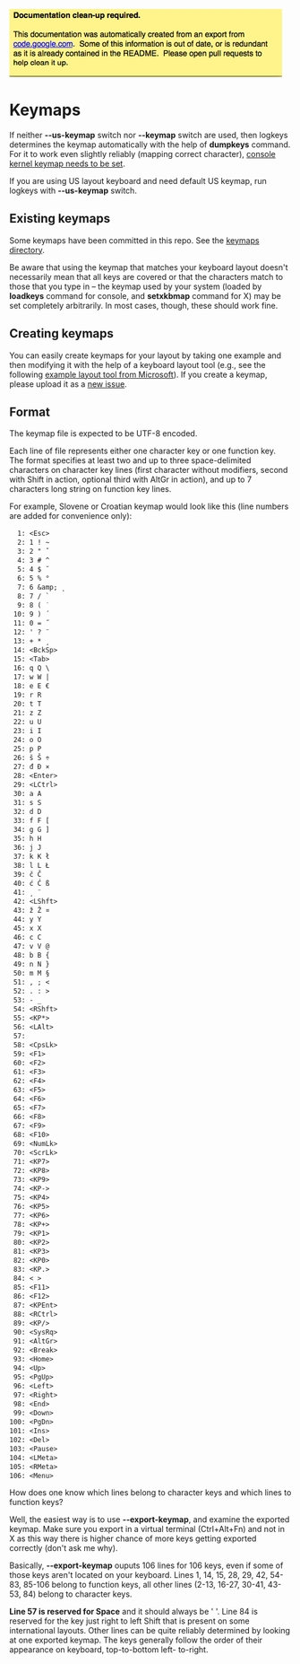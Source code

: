 ![warning](./docs_warning.png)

# Keymaps

If neither **--us-keymap** switch nor **--keymap** switch are used, then logkeys determines the keymap automatically with the help of **dumpkeys** command. For it to work even slightly reliably (mapping correct character), [console kernel keymap needs to be set](Documentation#Installation.md).

If you are using US layout keyboard and need default US keymap, run logkeys with **--us-keymap** switch.

## Existing keymaps

Some keymaps have been committed in this repo.  See the [keymaps directory](../keymaps).

Be aware that using the keymap that matches your keyboard layout doesn't necessarily mean that all keys are covered or that the characters match to those that you type in – the keymap used by your system (loaded by **loadkeys** command for console, and **setxkbmap** command for X) may be set completely arbitrarily. In most cases, though, these should work fine.

## Creating keymaps

You can easily create keymaps for your layout by taking one example and then modifying it with the help of a keyboard layout tool (e.g., see the following [example layout tool from Microsoft](http://msdn.microsoft.com/en-us/goglobal/bb964651.aspx)).  If you create a keymap, please upload it as a [new issue](https://github.com/kernc/logkeys/issues).

## Format

The keymap file is expected to be UTF-8 encoded.

Each line of file represents either one character key or one function
key.  The format specifies at least two and up to three
space-delimited characters on character key lines (first character
without modifiers, second with Shift in action, optional third with
AltGr in action), and up to 7 characters long string on function key
lines.

For example, Slovene or Croatian keymap would look like this (line
numbers are added for convenience only):

```
  1: <Esc>
  2: 1 ! ~
  3: 2 " ˇ
  4: 3 # ^
  5: 4 $ ˘
  6: 5 % °
  7: 6 &amp; ˛
  8: 7 / `
  9: 8 ( ˙
 10: 9 ) ´
 11: 0 = ˝
 12: ' ? ¨
 13: + * ¸
 14: <BckSp>
 15: <Tab>
 16: q Q \
 17: w W |
 18: e E €
 19: r R
 20: t T
 21: z Z
 22: u U
 23: i I
 24: o O
 25: p P
 26: š Š ÷
 27: đ Đ ×
 28: <Enter>
 29: <LCtrl>
 30: a A
 31: s S
 32: d D
 33: f F [
 34: g G ]
 35: h H
 36: j J
 37: k K ł
 38: l L Ł
 39: č Č
 40: ć Ć ß
 41: ¸ ¨
 42: <LShft>
 43: ž Ž ¤
 44: y Y
 45: x X
 46: c C
 47: v V @
 48: b B {
 49: n N }
 50: m M §
 51: , ; <
 52: . : >
 53: - _
 54: <RShft>
 55: <KP*>
 56: <LAlt>
 57:
 58: <CpsLk>
 59: <F1>
 60: <F2>
 61: <F3>
 62: <F4>
 63: <F5>
 64: <F6>
 65: <F7>
 66: <F8>
 67: <F9>
 68: <F10>
 69: <NumLk>
 70: <ScrLk>
 71: <KP7>
 72: <KP8>
 73: <KP9>
 74: <KP->
 75: <KP4>
 76: <KP5>
 77: <KP6>
 78: <KP+>
 79: <KP1>
 80: <KP2>
 81: <KP3>
 82: <KP0>
 83: <KP.>
 84: < >
 85: <F11>
 86: <F12>
 87: <KPEnt>
 88: <RCtrl>
 89: <KP/>
 90: <SysRq>
 91: <AltGr>
 92: <Break>
 93: <Home>
 94: <Up>
 95: <PgUp>
 96: <Left>
 97: <Right>
 98: <End>
 99: <Down>
100: <PgDn>
101: <Ins>
102: <Del>
103: <Pause>
104: <LMeta>
105: <RMeta>
106: <Menu>
```

How does one know which lines belong to character keys and which lines to function keys?

Well, the easiest way is to use **--export-keymap**, and examine the exported keymap.
Make sure you export in a virtual terminal (Ctrl+Alt+Fn) and not in X as this way there is higher chance of more keys getting exported correctly (don't ask me why).

Basically, **--export-keymap** ouputs 106 lines for 106 keys, even if some of those keys
aren't located on your keyboard. Lines 1, 14, 15, 28, 29, 42, 54-83,  85-106  belong
to  function keys, all other lines (2-13, 16-27, 30-41, 43-53, 84) belong to character keys.

**Line 57 is reserved for Space** and it should always be ' '. Line 84 is reserved for
the  key  just  right  to  left Shift that is present on some international layouts.
Other lines can be quite reliably determined by looking at one exported keymap.  The
keys generally follow the order of their appearance on keyboard, top-to-bottom left-
to-right.
